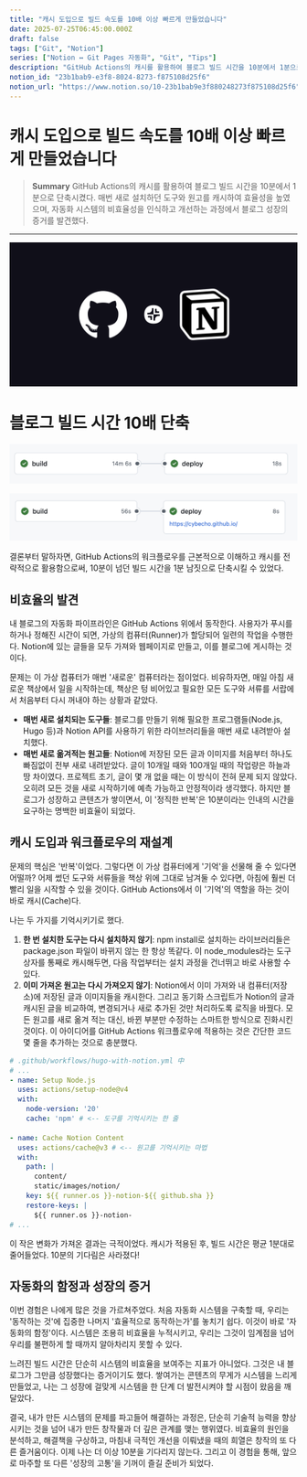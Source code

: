 ```yaml
---
title: "캐시 도입으로 빌드 속도를 10배 이상 빠르게 만들었습니다"
date: 2025-07-25T06:45:00.000Z
draft: false
tags: ["Git", "Notion"]
series: ["Notion ↔ Git Pages 자동화", "Git", "Tips"]
description: "GitHub Actions의 캐시를 활용하여 블로그 빌드 시간을 10분에서 1분으로 단축시켰다. 매번 새로 설치하던 도구와 원고를 캐시하여 효율성을 높였으며, 자동화 시스템의 비효율성을 인식하고 개선하는 과정에서 블로그 성장의 증거를 발견했다."
notion_id: "23b1bab9-e3f8-8024-8273-f875108d25f6"
notion_url: "https://www.notion.so/10-23b1bab9e3f880248273f875108d25f6"
---
```


# 캐시 도입으로 빌드 속도를 10배 이상 빠르게 만들었습니다

> **Summary**
> GitHub Actions의 캐시를 활용하여 블로그 빌드 시간을 10분에서 1분으로 단축시켰다. 매번 새로 설치하던 도구와 원고를 캐시하여 효율성을 높였으며, 자동화 시스템의 비효율성을 인식하고 개선하는 과정에서 블로그 성장의 증거를 발견했다.

---

![Image](image_455c95d412cb.png)

# 블로그 빌드 시간 10배 단축

![Image](image_38b770b287c9.png)

![Image](image_76809b4118e1.png)

결론부터 말하자면, GitHub Actions의 워크플로우를 근본적으로 이해하고 캐시를 전략적으로 활용함으로써, 10분이 넘던 빌드 시간을 1분 남짓으로 단축시킬 수 있었다.

## 비효율의 발견

내 블로그의 자동화 파이프라인은 GitHub Actions 위에서 동작한다. 사용자가 푸시를 하거나 정해진 시간이 되면, 가상의 컴퓨터(Runner)가 할당되어 일련의 작업을 수행한다. Notion에 있는 글들을 모두 가져와 웹페이지로 만들고, 이를 블로그에 게시하는 것이다.

문제는 이 가상 컴퓨터가 매번 '새로운' 컴퓨터라는 점이었다. 비유하자면, 매일 아침 새로운 책상에서 일을 시작하는데, 책상은 텅 비어있고 필요한 모든 도구와 서류를 서랍에서 처음부터 다시 꺼내야 하는 상황과 같았다.

- **매번 새로 설치되는 도구들**: 블로그를 만들기 위해 필요한 프로그램들(Node.js, Hugo 등)과 Notion API를 사용하기 위한 라이브러리들을 매번 새로 내려받아 설치했다.
- **매번 새로 옮겨적는 원고들**: Notion에 저장된 모든 글과 이미지를 처음부터 하나도 빠짐없이 전부 새로 내려받았다. 글이 10개일 때와 100개일 때의 작업량은 하늘과 땅 차이였다.
프로젝트 초기, 글이 몇 개 없을 때는 이 방식이 전혀 문제 되지 않았다. 오히려 모든 것을 새로 시작하기에 예측 가능하고 안정적이라 생각했다. 하지만 블로그가 성장하고 콘텐츠가 쌓이면서, 이 '정직한 반복'은 10분이라는 인내의 시간을 요구하는 명백한 비효율이 되었다.

## 캐시 도입과 워크플로우의 재설계

문제의 핵심은 '반복'이었다. 그렇다면 이 가상 컴퓨터에게 '기억'을 선물해 줄 수 있다면 어떨까? 어제 썼던 도구와 서류들을 책상 위에 그대로 남겨둘 수 있다면, 아침에 훨씬 더 빨리 일을 시작할 수 있을 것이다. GitHub Actions에서 이 '기억'의 역할을 하는 것이 바로 캐시(Cache)다.

나는 두 가지를 기억시키기로 했다.

1. **한 번 설치한 도구는 다시 설치하지 않기**: npm install로 설치하는 라이브러리들은 package.json 파일이 바뀌지 않는 한 항상 똑같다. 이 node_modules라는 도구 상자를 통째로 캐시해두면, 다음 작업부터는 설치 과정을 건너뛰고 바로 사용할 수 있다.
1. **이미 가져온 원고는 다시 가져오지 않기**: Notion에서 이미 가져와 내 컴퓨터(저장소)에 저장된 글과 이미지들을 캐시한다. 그리고 동기화 스크립트가 Notion의 글과 캐시된 글을 비교하여, 변경되거나 새로 추가된 것만 처리하도록 로직을 바꿨다. 모든 원고를 새로 옮겨 적는 대신, 바뀐 부분만 수정하는 스마트한 방식으로 진화시킨 것이다.
이 아이디어를 GitHub Actions 워크플로우에 적용하는 것은 간단한 코드 몇 줄을 추가하는 것으로 충분했다.

```yaml
# .github/workflows/hugo-with-notion.yml 中
# ...
- name: Setup Node.js
  uses: actions/setup-node@v4
  with:
    node-version: '20'
    cache: 'npm' # <-- 도구를 기억시키는 한 줄

- name: Cache Notion Content
  uses: actions/cache@v3 # <-- 원고를 기억시키는 마법
  with:
    path: |
      content/
      static/images/notion/
    key: ${{ runner.os }}-notion-${{ github.sha }}
    restore-keys: |
      ${{ runner.os }}-notion-
# ...

```

이 작은 변화가 가져온 결과는 극적이었다. 캐시가 적용된 후, 빌드 시간은 평균 1분대로 줄어들었다. 10분의 기다림은 사라졌다!

## 자동화의 함정과 성장의 증거

이번 경험은 나에게 많은 것을 가르쳐주었다. 처음 자동화 시스템을 구축할 때, 우리는 '동작하는 것'에 집중한 나머지 '효율적으로 동작하는가'를 놓치기 쉽다. 이것이 바로 '자동화의 함정'이다. 시스템은 조용히 비효율을 누적시키고, 우리는 그것이 임계점을 넘어 우리를 불편하게 할 때까지 알아차리지 못할 수 있다.

느려진 빌드 시간은 단순히 시스템의 비효율을 보여주는 지표가 아니었다. 그것은 내 블로그가 그만큼 성장했다는 증거이기도 했다. 쌓여가는 콘텐츠의 무게가 시스템을 느리게 만들었고, 나는 그 성장에 걸맞게 시스템을 한 단계 더 발전시켜야 할 시점이 왔음을 깨달았다.

결국, 내가 만든 시스템의 문제를 파고들어 해결하는 과정은, 단순히 기술적 능력을 향상시키는 것을 넘어 내가 만든 창작물과 더 깊은 관계를 맺는 행위였다. 비효율의 원인을 분석하고, 해결책을 구상하고, 마침내 극적인 개선을 이뤄냈을 때의 희열은 창작의 또 다른 즐거움이다. 이제 나는 더 이상 10분을 기다리지 않는다. 그리고 이 경험을 통해, 앞으로 마주할 또 다른 '성장의 고통'을 기꺼이 즐길 준비가 되었다.

